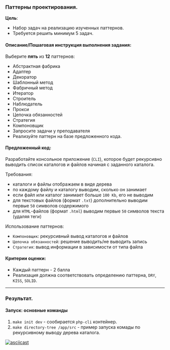 ### Паттерны проектирования.
**Цель**:
- Набор задач на реализацию изученных паттернов.
- Требуется решить минимум 5 задач.

#### Описание/Пошаговая инструкция выполнения задания:
Выберите **пять** из **12** паттернов:
- Абстрактная фабрика
- Адаптер
- Декоратор
- Шаблонный метод
- Фабричный метод
- Итератор
- Строитель
- Наблюдатель
- Прокси
- Цепочка обязанностей
- Стратегия
- Компоновщик
- Запросите задачи у преподавателя
- Реализуйте паттерн на базе предложенного кода.

#### Предложенный код:
Разработайте консольное приложение (`CLI`), которое будет рекурсивно выводить список каталогов и файлов начиная с
заданного каталога.

Требования:

- каталоги и файлы отображаем в виде дерева
- по каждому файлу и каталогу выводим, сколько он занимает
- если файл или каталог занимает больше `100 Kb`, его не выводим
- для текстовых файлов (формат `.txt`) дополнительно выводим первые `50` символов содержимого
- для `HTML`-файлов (формат `.html`) выводим первые `50` символов текста (удаляя теги)

Использование паттернов:

- `Компоновщик`: рекурсивный вывод каталогов и файлов
- `Цепочка обязанностей`: решение выводить/не выводить запись
- `Стратегия`: вывод информации в зависимости от типа файла

#### Критерии оценки:
- Каждый паттерн - 2 балла
- Реализация должна соответствовать определению паттерна, `DRY`, `KISS`, `SOLID`.

---
### Результат.

#### Запуск: основные команды
1. `make init dev` - сообирается `php-cli` контейнер.
3. `make directory-tree /app/src` - пример запуска комады по рекурсивному выводу дерева каталога.

[![asciicast](https://asciinema.org/a/E9lCcQfi8xhgOc26hirhUjggC.svg)](https://asciinema.org/a/E9lCcQfi8xhgOc26hirhUjggC)